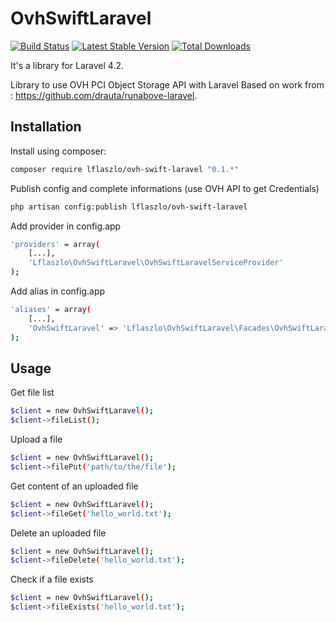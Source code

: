# OvhSwiftLaravel

[![Build Status](https://travis-ci.org/lflaszlo/OvhSwiftLaravel.svg?branch=master)](https://travis-ci.org/lflaszlo/OvhSwiftLaravel)
[![Latest Stable Version](https://poser.pugx.org/lflaszlo/ovh-swift-laravel/v/stable.png)](https://packagist.org/packages/lflaszlo/ovh-swift-laravel) [![Total Downloads](https://poser.pugx.org/lflaszlo/ovh-swift-laravel/downloads.png)](https://packagist.org/packages/lflaszlo/ovh-swift-laravel)

It's a library for Laravel 4.2.

Library to use OVH PCI Object Storage API with Laravel
Based on work from : https://github.com/drauta/runabove-laravel.

Installation
------------

Install using composer:
```bash
composer require lflaszlo/ovh-swift-laravel "0.1.*"
```

Publish config and complete informations (use OVH API to get Credentials)
```bash
php artisan config:publish lflaszlo/ovh-swift-laravel
```

Add provider in config.app
```bash
'providers' = array(
    [...],
    'Lflaszlo\OvhSwiftLaravel\OvhSwiftLaravelServiceProvider'
);
```

Add alias in config.app
```bash
'aliases' = array(
    [...],
    'OvhSwiftLaravel' => 'Lflaszlo\OvhSwiftLaravel\Facades\OvhSwiftLaravel'
);
```

Usage
------------

Get file list
```bash
$client = new OvhSwiftLaravel();
$client->fileList();
```

Upload a file
```bash
$client = new OvhSwiftLaravel();
$client->filePut('path/to/the/file');
```

Get content of an uploaded file
```bash
$client = new OvhSwiftLaravel();
$client->fileGet('hello_world.txt');
```

Delete an uploaded file
```bash
$client = new OvhSwiftLaravel();
$client->fileDelete('hello_world.txt');
```

Check if a file exists
```bash
$client = new OvhSwiftLaravel();
$client->fileExists('hello_world.txt');
```